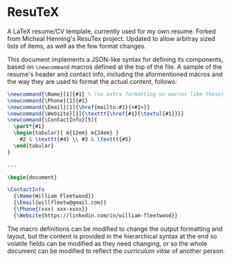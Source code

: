 # ResuTeX
A LaTeX resume/CV template, currently used for my own resume. Forked from Micheal
Henning's ResuTex project. Updated to allow arbitray sized lists of items, as well
as the few format changes. 

This document implements a JSON-like syntax for defining its components, based 
on `\newcommand` macros defined at the top of the file. A sample of the resume's 
header and contact info, including the aformentioned macros and the way they are 
used to format the actual content, follows:

```latex
\newcommand{\Name}[1]{#1} % (no extra formatting on macros like these)
\newcommand{\Phone}[1]{#1}
\newcommand{\Email}[1]{\href{mailto:#1}{<#1>}}
\newcommand{\Website}[1]{\texttt{\href{#1}{\textul{#1}}}}
\newcommand{\ContactInfo}[5]{
  \part*{#1}
  \begin{tabular}{ m{12em} m{24em} }
    #2 & \texttt{#4} \\ #3 & \texttt{#5}
  \end{tabular}
}

...

\begin{document}

\ContactInfo
  {\Name{William Fleetwood}}
  {\Email{willfleetw@gmail.com}}
  {\Phone{(xxx) xxx-xxxx}}
  {\Website{https://linkedin.com/in/william-fleetwood}}
```

The macro definitions can be modified to change the output formatting and 
layout, but the content is provided in the hierarchical syntax at the end so 
volatile fields can be modified as they need changing, or so the whole document 
can be modified to reflect the _curriculum vitae_ of another person.
